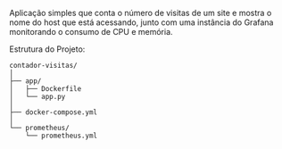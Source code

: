  Aplicação simples que conta o número de visitas de um site e mostra o nome do host que está acessando, junto com uma instância do Grafana monitorando o consumo de CPU e memória.


Estrutura do Projeto:
```
contador-visitas/
│
├── app/
│   ├── Dockerfile
│   └── app.py
│
├── docker-compose.yml
│
└── prometheus/
    └── prometheus.yml
```